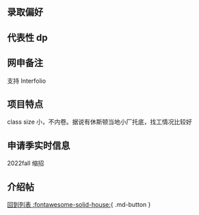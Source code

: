 ## 录取偏好

## 代表性 dp

## 网申备注

支持 Interfolio

## 项目特点

class size 小，不内卷。据说有休斯顿当地小厂托底，找工情况比较好

## 申请季实时信息

2022fall 缩招

## 介绍帖

[回到列表 :fontawesome-solid-house:](grade.md){ .md-button }
